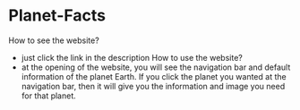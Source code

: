 # Planet-Facts
How to see the website?
- just click the link in the description
How to use the website?
- at the opening of the website, you will see the navigation bar and default information of the planet Earth. If you click the planet you wanted at the navigation bar,
  then it will give you the information and image you need for that planet.
